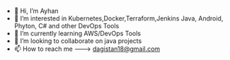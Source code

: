 - 👋 Hi, I’m Ayhan
- 👀 I’m interested in Kubernetes,Docker,Terraform,Jenkins Java, Android, Phyton, C# and other DevOps Tools
- 🌱 I’m currently learning AWS/DevOps Tools
- 💞️ I’m looking to collaborate on java projects
- 📫 How to reach me ---> dagistan18@gmail.com

<!---
abbabe/abbabe is a ✨ special ✨ repository because its `README.md` (this file) appears on your GitHub profile.
You can click the Preview link to take a look at your changes.
--->
